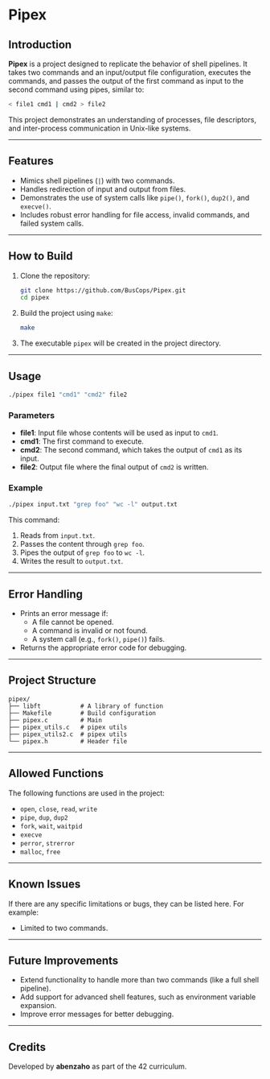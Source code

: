 # Pipex

## Introduction
**Pipex** is a project designed to replicate the behavior of shell pipelines. It takes two commands and an input/output file configuration, executes the commands, and passes the output of the first command as input to the second command using pipes, similar to:

```bash
< file1 cmd1 | cmd2 > file2
```

This project demonstrates an understanding of processes, file descriptors, and inter-process communication in Unix-like systems.

---

## Features
- Mimics shell pipelines (`|`) with two commands.
- Handles redirection of input and output from files.
- Demonstrates the use of system calls like `pipe()`, `fork()`, `dup2()`, and `execve()`.
- Includes robust error handling for file access, invalid commands, and failed system calls.

---

## How to Build

1. Clone the repository:
   ```bash
   git clone https://github.com/BusCops/Pipex.git
   cd pipex
   ```

2. Build the project using `make`:
   ```bash
   make
   ```

3. The executable `pipex` will be created in the project directory.

---

## Usage

```bash
./pipex file1 "cmd1" "cmd2" file2
```

### Parameters
- **file1**: Input file whose contents will be used as input to `cmd1`.
- **cmd1**: The first command to execute.
- **cmd2**: The second command, which takes the output of `cmd1` as its input.
- **file2**: Output file where the final output of `cmd2` is written.

### Example
```bash
./pipex input.txt "grep foo" "wc -l" output.txt
```
This command:
1. Reads from `input.txt`.
2. Passes the content through `grep foo`.
3. Pipes the output of `grep foo` to `wc -l`.
4. Writes the result to `output.txt`.

---

## Error Handling
- Prints an error message if:
  - A file cannot be opened.
  - A command is invalid or not found.
  - A system call (e.g., `fork()`, `pipe()`) fails.
- Returns the appropriate error code for debugging.

---

## Project Structure

```
pipex/
├── libft           # A library of function
├── Makefile        # Build configuration
├── pipex.c         # Main
├── pipex_utils.c   # pipex utils
├── pipex_utils2.c  # pipex utils
└── pipex.h         # Header file
```

---

## Allowed Functions
The following functions are used in the project:
- `open`, `close`, `read`, `write`
- `pipe`, `dup`, `dup2`
- `fork`, `wait`, `waitpid`
- `execve`
- `perror`, `strerror`
- `malloc`, `free`

---

## Known Issues
If there are any specific limitations or bugs, they can be listed here. For example:
- Limited to two commands.

---

## Future Improvements
- Extend functionality to handle more than two commands (like a full shell pipeline).
- Add support for advanced shell features, such as environment variable expansion.
- Improve error messages for better debugging.

---

## Credits
Developed by **abenzaho** as part of the 42 curriculum.

